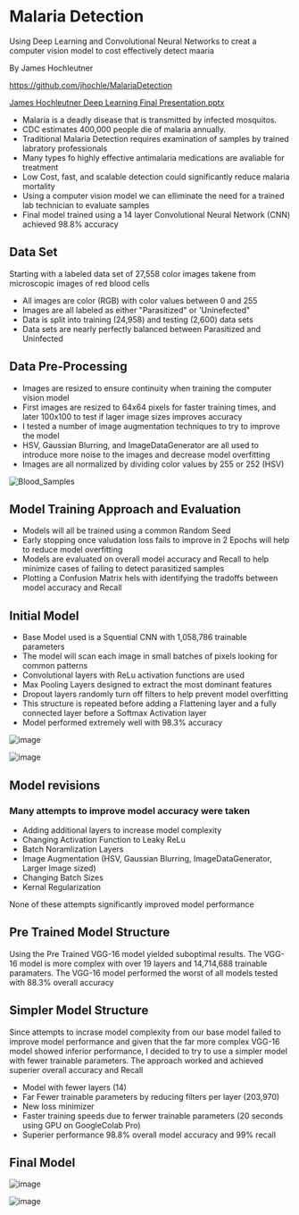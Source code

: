 # Malaria Detection

Using Deep Learning and Convolutional Neural Networks to creat a computer vision model to cost effectively detect maaria


By James Hochleutner


https://github.com/jhochle/MalariaDetection

[James Hochleutner Deep Learning Final Presentation.pptx](https://github.com/jhochle/MalariaDetection/files/8942084/James.Hochleutner.Deep.Learning.Final.Presentation.pptx)

- Malaria is a deadly disease that is transmitted by infected mosquitos.
- CDC estimates 400,000 people die of malaria annually.
- Traditional Malaria Detection requires examination of samples by trained labratory professionals
- Many types fo highly effective antimalaria medications are avaliable for treatment
- Low Cost, fast, and scalable detection could significantly reduce malaria mortality
- Using a computer vision model we can elliminate the need for a trained lab technician to evaluate samples
- Final model trained using a 14 layer Convolutional Neural Network (CNN) achieved 98.8% accuracy


## Data Set

Starting with a labeled data set of 27,558 color images takene from microscopic images of red blood cells

- All images are color (RGB) with color values between 0 and 255
- Images are all labeled as either "Parasitized" or 'Uninefected"
- Data is split into training (24,958) and testing (2,600) data sets
- Data sets are nearly perfectly balanced between Parasitized and Uninfected

## Data Pre-Processing

- Images are resized to ensure continuity when training the computer vision model
- First images are resized to 64x64 pixels for faster training times, and later 100x100 to test if lager image sizes improves accuracy
- I tested a number of image augmentation techniques to try to improve the model
- HSV, Gaussian Blurring, and ImageDataGenerator are all used to introduce more noise to the images and decrease model overfitting 
- Images are all normalized by dividing color values by 255 or 252 (HSV) 

![Blood_Samples](https://user-images.githubusercontent.com/62751735/174665229-fb97527f-c059-4e57-a932-1d74ac696912.jpg)


## Model Training Approach and Evaluation

- Models will all be trained using a common Random Seed
- Early stopping once valudation loss fails to improve in 2 Epochs will help to reduce model overfitting
- Models are evaluated on overall model accuracy and Recall to help minimize cases of failing to detect parasitized samples
- Plotting a Confusion Matrix hels with identifying the tradoffs between model accuracy and Recall

## Initial Model

- Base Model used is a Squential CNN with 1,058,786 trainable parameters
- The model will scan each image in small batches of pixels looking for common patterns
- Convolutional layers with ReLu activation functions are used
- Max Pooling Layers designed to extract the most dominant features
- Dropout layers randomly turn off filters to help prevent model overfitting
- This structure is repeated before adding a Flattening layer and a fully connected layer before a Softmax Activation layer
- Model performed extremely well with 98.3% accuracy

![image](https://user-images.githubusercontent.com/62751735/174659338-bc38317c-ca71-41d6-82b0-6755ed2c38e2.png)

![image](https://user-images.githubusercontent.com/62751735/174659505-28e1436e-b321-4fa1-9a2e-e791f092b8ee.png)

## Model revisions 

### Many attempts to improve model accuracy were taken 

- Adding additional layers to increase model complexity
- Changing Activation Function to Leaky ReLu
- Batch Noramlization Layers
- Image Augmentation (HSV, Gaussian Blurring, ImageDataGenerator, Larger Image sized)
- Changing Batch Sizes
- Kernal Regularization

None of these attempts significantly improved model performance

## Pre Trained Model Structure

Using the Pre Trained VGG-16 model yielded suboptimal results.  The VGG-16 model is more complex with over 19 layers and 14,714,688 trainable paramaters.  The VGG-16 model performed the worst of all models tested with 88.3% overall accuracy

## Simpler Model Structure

Since attempts to incrase model complexity from our base model failed to improve model performance and given that the far more complex VGG-16 model showed inferior performance, I decided to try to use a simpler model with fewer trainable parameters.  The approach worked and achieved superier overall accuracy and Recall

- Model with fewer layers (14)
- Far Fewer trainable parameters by reducing filters per layer (203,970)
- New loss minimizer
- Faster training speeds due to ferwer trainable parameters (20 seconds using GPU on GoogleColab Pro)
- Superier performance 98.8% overall model accuracy and 99% recall

## Final Model

![image](https://user-images.githubusercontent.com/62751735/174659306-e632fd28-3edc-4a42-8d3a-6e8a6675ed60.png)

![image](https://user-images.githubusercontent.com/62751735/174659455-ac4fe9c2-8efa-40b2-8aa2-e5f33d38d0f2.png)
